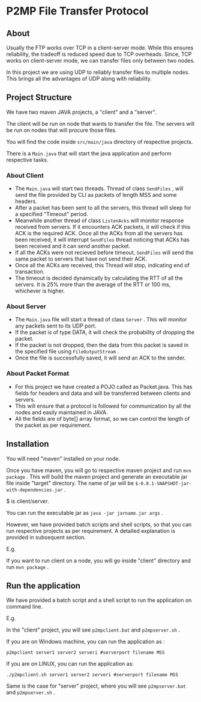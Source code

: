 # P2MP File Transfer Protocol

## About

Usually the FTP works over TCP in a client-server mode. While this ensures reliability, the tradeoff is reduced speed due to TCP overheads. Since, TCP works on client-server mode, we can transfer files only between two nodes.

In this project we are using UDP to reliably transfer files to multiple nodes. This brings all the advantages of UDP along with reliability.

## Project Structure

We have two maven JAVA projects, a "client" and a "server". 

The client will be run on node that wants to transfer the file. The servers will be run on nodes that will procure those files.

You will find the code inside ``` src/main/java ``` directory of respective projects.

There is a ``` Main.java ``` that will start the java application and perform respective tasks.

### About Client

- The ``` Main.java ``` will start two threads. Thread of class ``` SendFiles ``` , will send the file provided by CLI as packets of length MSS and some headers.
- After a packet has been sent to all the servers, this thread will sleep for a specified "Timeout" period.
- Meanwhile another thread of class ``` ListenAcks ``` will monitor response received from servers. If it encounters ACK packets, it will check if this ACK is the required ACK. Once all the ACKs from all the servers has been received, it will interrupt ``` SendFiles ``` thread noticing that ACKs has been received and it can send another packet.
- If all the ACKs were not recieved before timeout, ``` SendFiles ``` will send the same packet to servers that have not send their ACK.
- Once all the ACKs are received, this Thread will stop, indicating end of transaction.
- The timeout is decided dynamically by calculating the RTT of all the servers. It is 25% more than the average of the RTT or 100 ms, whichever is higher.

### About Server

- The ``` Main.java ``` file will start a thread of class ``` Server ``` . This will monitor any 	packets sent to its UDP port.
- If the packet is of type DATA, it will check the probability of dropping the packet.
- If the packet is not dropped, then the data from this packet is saved in the specified file using ``` FileOutputStream ``` .
- Once the file is successfully saved, it will send an ACK to the sender.

### About Packet Format

- For this project we have created a POJO called as Packet.java. This has fields for headers and data and will be transferred between clients and servers.
- This will ensure that a protocol is followed for communication by all the nodes and easily maintained in JAVA.
- All the fields are of byte[] array format, so we can control the length of the packet as per requirement. 


## Installation

You will need "maven" installed on your node.

Once you have maven, you will go to respective maven project and run ``` mvn package ``` . This will build the maven project and generate an executable jar file inside "target" directory. The name of jar will be ``` $-0.0.1-SNAPSHOT-jar-with-dependencies.jar ``` .

$ is client/server.

You can run the executable jar as ``` java -jar jarname.jar args ``` .

However, we have provided batch scripts and shell scripts, so that you can run respective projects as per requirement. A detailed explanation is provided in subsequent section.

E.g. 

If you want to run client on a node, you will go inside "client" directory and run ``` mvn package ``` .

## Run the application

We have provided a batch script and a shell script to run the application on command line.

E.g.

In the "client" project, you will see ``` p2mpclient.bat ``` and ``` p2mpserver.sh ``` .

If you are on Windows machine, you can run the application as :

``` p2mpclient server1 server2 serveri #serverport filename MSS ```

If you are on LINUX, you can run the application as:

``` ./p2mpclient.sh server1 server2 serveri #serverport filename MSS ```


Same is the case for "server" project, where you will see ``` p2mpserver.bat ``` and ``` p2mpserver.sh ``` .

